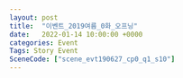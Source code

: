 ```yaml
---
layout: post
title:  "이벤트_2019여름_0화_오프닝"
date:   2022-01-14 10:00:00 +0000
categories: Event
Tags: Story Event
SceneCode: ["scene_evt190627_cp0_q1_s10"]
---
```

